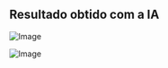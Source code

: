 ## Resultado obtido com a IA

![Image](https://github.com/user-attachments/assets/a95a0da6-fdfd-4a3d-b43f-b328cce3bc67)

![Image](https://github.com/user-attachments/assets/ffaff78c-8c54-44ff-97a5-080cc429b7ab)
